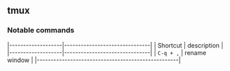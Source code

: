 ## tmux
### Notable commands

|-------------------|-------------------------------|
| Shortcut          | description                   |
|-------------------|-------------------------------|
| `C-q + ,`         | rename window                 |
|---------------------------------------------------|

